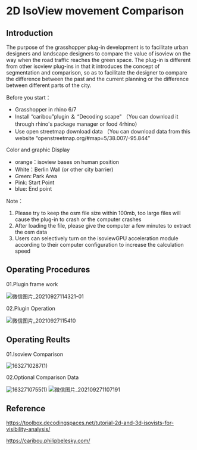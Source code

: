 
# 2D IsoView movement Comparison

## Introduction
The purpose of the grasshopper plug-in development is to facilitate urban designers and landscape designers to compare the value of isoview on the way when the road traffic reaches the green space. The plug-in is different from other isoview plug-ins in that it introduces the concept of segmentation and comparison, so as to facilitate the designer to compare the difference between the past and the current planning or the difference between different parts of the city.

Before you start：

- Grasshopper in rhino 6/7
- Install “caribou”plugin ＆ “Decoding scape" （You can download it through rhino's package manager or food 4rhino）
- Use open streetmap download data （You can download data from this website “openstreetmap.org/#map=5/38.007/-95.844”

Color and graphic Display
- orange：isoview bases on human position
- White：Berlin Wall (or other city barrier)
- Green: Park Area
- Pink: Start Point
- blue: End point

Note：
1. Please try to keep the osm file size within 100mb, too large files will cause the plug-in to crash or the computer crashes
2. After loading the file, please give the computer a few minutes to extract the osm data
3. Users can selectively turn on the isoviewGPU acceleration module according to their computer configuration to increase the calculation speed

## Operating Procedures

01.Plugin frame work

![微信图片_20210927114321-01](https://user-images.githubusercontent.com/70087271/134842852-7adbf9ff-395c-410a-93c9-ba9276879a5d.jpg)

02.Plugin Operation

![微信图片_20210927115410](https://user-images.githubusercontent.com/70087271/134843183-dc8a327a-269f-4429-b168-8f94ec3dd2ab.png)

## Operating Reults

01.Isoview Comparison

![1632710287(1)](https://user-images.githubusercontent.com/70087271/134843207-b6c55556-e406-4e56-b568-9d94cd070bee.jpg)

02.Optional Comparison Data

![1632710755(1)](https://user-images.githubusercontent.com/70087271/134843285-02a7a641-b9a4-42b4-8247-f884e46885ab.png)
![微信图片_202109271107191](https://user-images.githubusercontent.com/70087271/134843289-b57fbe3d-8b50-4f28-8967-eaf32eb5b861.png)













## Reference
https://toolbox.decodingspaces.net/tutorial-2d-and-3d-isovists-for-visibility-analysis/

https://caribou.philipbelesky.com/



